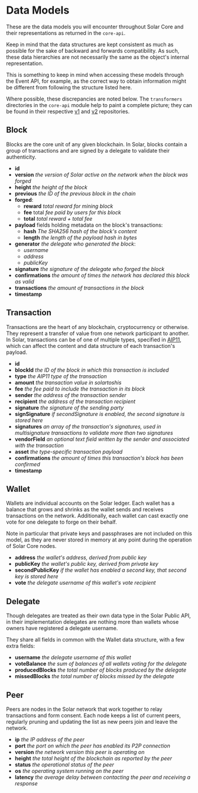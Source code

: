 # Data Models

These are the data models you will encounter throughout Solar Core and their representations as returned in the `core-api`.

Keep in mind that the data structures are kept consistent as much as possible for the sake of backward and forwards compatibility. As such, these data hierarchies are not necessarily the same as the object's internal representation.

This is something to keep in mind when accessing these models through the Event API, for example, as the correct way to obtain information might be different from following the structure listed here.

Where possible, these discrepancies are noted below. The `transformers` directories in the `core-api` module help to paint a complete picture; they can be found in their respective [v1](https://github.com/solar-network/solar-core/tree/develop/packages/core-api/lib/versions/1/transformers) and [v2](https://github.com/solar-network/solar-core/tree/develop/packages/core-api/lib/versions/2/transformers) repositories.

## Block

Blocks are the core unit of any given blockchain. In Solar, blocks contain a group of transactions and are signed by a delegate to validate their authenticity.

- **id**
- **version** _the version of Solar active on the network when the block was forged_
- **height** _the height of the block_
- **previous** _the ID of the previous block in the chain_
- **forged**:
  - **reward** _total reward for mining block_
  - **fee** total _fee paid by users for this block_
  - **total** _total reward + total fee_
- **payload** fields holding metadata on the block's transactions:
  - **hash** _The SHA256 hash of the block's content_
  - **length** _the length of the payload hash in bytes_
- **generator** _the delegate who generated the block_:
  - _username_
  - _address_
  - _publicKey_
- **signature** _the signature of the delegate who forged the block_
- **confirmations** _the amount of times the network has declared this block as valid_
- **transactions** _the amount of transactions in the block_
- **timestamp**

## Transaction

Transactions are the heart of any blockchain, cryptocurrency or otherwise. They represent a transfer of value from one network participant to another. In Solar, transactions can be of one of multiple types, specified in [AIP11](https://github.com/solar-network/AIPs/blob/master/AIPS/aip-11.md), which can affect the content and data structure of each transaction's payload.

- **id**
- **blockId** _the ID of the block in which this transaction is included_
- **type** _the AIP11 type of the transaction_
- **amount** _the transaction value in solartoshis_
- **fee** _the fee paid to include the transaction in its block_
- **sender** _the address of the transaction sender_
- **recipient** _the address of the transaction recipient_
- **signature** _the signature of the sending party_
- **signSignature** _if secondSignature is enabled, the second signature is stored here_
- **signatures** _an array of the transaction's signatures, used in multisignature transactions to validate more than two signatures_
- **vendorField** _an optional text field written by the sender and associated with the transaction_
- **asset** _the type-specific transaction payload_
- **confirmations** _the amount of times this transaction's block has been confirmed_
- **timestamp**

## Wallet

Wallets are individual accounts on the Solar ledger. Each wallet has a balance that grows and shrinks as the wallet sends and receives transactions on the network. Additionally, each wallet can cast exactly one vote for one delegate to forge on their behalf.

Note in particular that private keys and passphrases are not included on this model, as they are never stored in memory at any point during the operation of Solar Core nodes.

- **address** _the wallet's address, derived from public key_
- **publicKey** _the wallet's public key, derived from private key_
- **secondPublicKey** _if the wallet has enabled a second key, that second key is stored here_
- **vote** _the delegate username of this wallet's vote recipient_

## Delegate

Though delegates are treated as their own data type in the Solar Public API, in their implementation delegates are nothing more than wallets whose owners have registered a delegate username.

They share all fields in common with the Wallet data structure, with a few extra fields:

- **username** _the delegate username of this wallet_
- **voteBalance** _the sum of balances of all wallets voting for the delegate_
- **producedBlocks** _the total number of blocks produced by the delegate_
- **missedBlocks** _the total number of blocks missed by the delegate_

## Peer

Peers are nodes in the Solar network that work together to relay transactions and form consent. Each node keeps a list of current peers, regularly pruning and updating the list as new peers join and leave the network.

- **ip** _the IP address of the peer_
- **port** _the port on which the peer has enabled its P2P connection_
- **version** _the network version this peer is operating on_
- **height** _the total height of the blockchain as reported by the peer_
- **status** _the operational status of the peer_
- **os** _the operating system running on the peer_
- **latency** _the average delay between contacting the peer and receiving a response_
